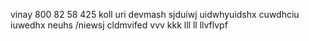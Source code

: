 vinay
800
82
58
425
koll
uri
devmash
sjduiwj
uidwhyuidshx
cuwdhciu
iuwedhx
neuhs
/niewsj
cldmvifed
vvv
kkk
lll
ll
llvflvpf
